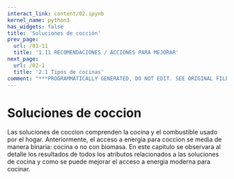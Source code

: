 ```yaml
---
interact_link: content/02.ipynb
kernel_name: python3
has_widgets: false
title: 'Soluciones de cocción'
prev_page:
  url: /01-11
  title: '1.11 RECOMENDACIONES / ACCIONES PARA MEJORAR'
next_page:
  url: /02-1
  title: '2.1 Tipos de cocinas'
comment: "***PROGRAMMATICALLY GENERATED, DO NOT EDIT. SEE ORIGINAL FILES IN /content***"
---
```


# Soluciones de coccion

Las soluciones de coccion comprenden la cocina y el combustible usado por el hogar. Anteriormente, el acceso a energia para coccion se media de manera binaria: cocina o no con biomasa. En este capitulo se observara al detalle los resultados de todos los atributos relacionados a las soluciones de cocina y como se puede mejorar el acceso a energia moderna para cocinar.
